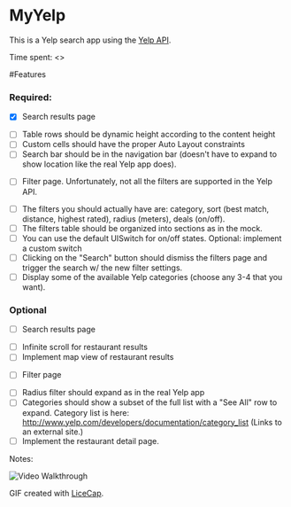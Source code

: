 # MyYelp

This is a Yelp search app using the [Yelp API](http://developer.rottentomatoes.com/docs/read/JSON). 

Time spent: <>

#Features
### Required:
- [x] Search results page
 * [ ] Table rows should be dynamic height according to the content height
 * [ ] Custom cells should have the proper Auto Layout constraints
 * [ ] Search bar should be in the navigation bar (doesn't have to expand to show location  like the real Yelp app does).

- [ ] Filter page. Unfortunately, not all the filters are supported in the Yelp API.
 * [ ] The filters you should actually have are: category, sort (best match, distance, highest rated), radius (meters), deals (on/off).
 * [ ] The filters table should be organized into sections as in the mock.
 * [ ] You can use the default UISwitch for on/off states. Optional: implement a custom switch
 * [ ] Clicking on the "Search" button should dismiss the filters page and trigger the search w/ the new filter settings.
 * [ ] Display some of the available Yelp categories (choose any 3-4 that you want).

### Optional

 - [ ] Search results page
  * [ ] Infinite scroll for restaurant results
  * [ ] Implement map view of restaurant results
 - [ ] Filter page
  * [ ] Radius filter should expand as in the real Yelp app
  * [ ] Categories should show a subset of the full list with a "See All" row to expand. Category list is here: http://www.yelp.com/developers/documentation/category_list (Links to an external site.)
  * [ ] Implement the restaurant detail page.

Notes:



![Video Walkthrough](yelp.gif)

GIF created with [LiceCap](http://www.cockos.com/licecap/).
